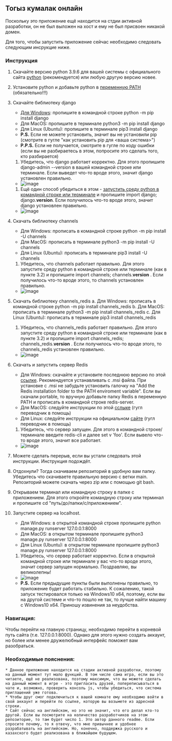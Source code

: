 ## Тогыз кумалак онлайн

Поскольку это приложение ещё находится на стдии активной разработки, он не был выложен на хост и ему не был присвоен никакой домен.

Для того, чтобы запустить приложение сейчас необходимо следовать следующим инсрукцие ниже.

### Инструкция
1. Скачайте версию python 3.9.6 для вашей системы с официального сайта [python](https://www.python.org/downloads/release/python-396/)  (рекомендуется) или любую другую версию новее.
1. Установите python и добавьте python в [переменную PATH](https://www.istocks.club/%D0%BA%D0%B0%D0%BA-%D0%B4%D0%BE%D0%B1%D0%B0%D0%B2%D0%B8%D1%82%D1%8C-python-%D0%B2-%D0%BF%D0%B5%D1%80%D0%B5%D0%BC%D0%B5%D0%BD%D0%BD%D1%83%D1%8E-path-windows/2020-10-14/) (обязательно!!!)
1. Скачайте библиотеку django 
	- [Для Windows](https://docs.djangoproject.com/en/1.8/howto/windows/): пропишите в командной строке python -m pip install django
	- Для MacOS: пропишите в терминале python3 -m pip install django
	- Для Linux (Ubuntu): пропишите в терминале pip3 install django
	- **P.S.** Если не можете установить, значит вы не установили pip (смотрите в гугле "как установить pip для <ваша система>")
	- **P.P.S.** Если не получается, смотрите в гугле по коду ошибки (если вы не разбираетесь в этом, попросите это сделать того, кто разбирается)
	1. Убедитесь, что django работает корректно. Для этого пропишите django-admin --version в вашей командной строке или терминале. Если выведет что-то вроде этого, значит django установлен правильно.
	* ![image](https://user-images.githubusercontent.com/60911417/137697576-6079a83a-615a-4bab-b976-1d6ff6f1d063.png)

	1. Ещё один способ убедиться в этом - [запустить среду python в командной строке или терминале](https://www.datacamp.com/community/tutorials/running-a-python-script) и пропишите import django; django.__version__. Если получилось что-то вроде этого, значит django установлен правильно.
	* ![image](https://user-images.githubusercontent.com/60911417/137697681-b3579bee-6907-4015-8ebf-fa5e0d30dcb9.png)

1. Скачать библиотеку channels 
	- Для Windows: прописать в командной строке python -m pip install -U channels
	- Для MacOS: прописать в терминале python3 -m pip install -U channels
	- Для Linux (Ubuntu): прописать в терминале pip3 install -U channels
	1. Убедитесь, что channels работает правильно. Для этого запустите среду python в командной строке или терминале (как в пункте 3.2) и пропишите import channels; channels.__version__ . Если получилось что-то вроде этого, то channels установлен правильно.
	* ![image](https://user-images.githubusercontent.com/60911417/137697901-090d82cc-35b5-4610-b7d7-5d2fc2e7f893.png)

1. Скачать библиотеку channels_redis
		a. Для Windows: прописать в командной строке python -m pip install channels_redis
		b. Для MacOS: прописать в терминале python3 -m pip install channels_redis
		c. Для Linux (Ubuntu): прописать в терминале pip3 install channels_redis
	1. Убедитесь, что channels_redis работает правильно. Для этого запустите среду python в командной строке или терминале (как в пункте 3.2) и пропишите import channels_redis; channels_redis.__version__ . Если получилось что-то вроде этого, то channels_redis установлен правильно.
	* ![image](https://user-images.githubusercontent.com/60911417/137698006-e246ee5f-c0b7-41d5-9718-32c586b1c9e2.png)

1. Скачать и запустить сервер Redis
	- Для Windows: скачайте и установите последнюю версию по этой [ссылке](https://github.com/tporadowski/redis/releases). Рекомендуется устанавливать с .msi файла. При установке с .msi не забудьте установить галочку на "Add the Redis installation folder to the PATH enviroment variable". Если вы скачали portable, то вручную добавьте папку Redis в переменную PATH и прописать в командной строке redis-server.
	- Для MacOS: следуйте инструкции по этой [сслыке](https://phoenixnap.com/kb/install-redis-on-mac) (гугл переводчик в помощь)
	- Для Linux: следуйте инструкции на официальном [сайте](https://redis.io/download) (гугл переводчик в помощь)
	1. Убедитесь, что сервер запущен. Для этого в командной строке/терминале введите redis-cli и далее set v 'foo'. Если вывело что-то вроде этого, значит все работает.
	* ![image](https://user-images.githubusercontent.com/60911417/137698133-3a9bfd5c-469e-466f-8ff7-a56715dace8e.png)

1. Можете сделать перерыв, если вы устали следовать этой инструкции. Инструкция подождёт.
1. Отдохнули? Тогда скачиваем репозиторий в удобную вам папку. Убедитесь что скачиваете правильную версию с ветки main. Репозиторий можете скачать через zip или с помощью git bash.
1. Открываем терминал или командную строку в папке с приложением. Для этого откройте командную строку или терминал и пропишите cd "путь/до/папки/с/приложением".
1. Запустите сервер на localhost.
	- Для Windows: в открытой командной строке пропишите python manage.py runserver 127.0.0.1:8000
	- Для MacOS: в открытом терминале пропишите python3 manage.py runserver 127.0.0.1:8000
	- Для Linux (Ubuntu): в открытом терминале пропишите python3 manage.py runserver 127.0.0.1:8000 
	1. Убедитесь, что сервер работает корректно. Если в открытой командной строке или терминале у вас что-то вроде этого, значит сервер запущен нормально. Поздравляю, вы великолепны!
	* ![image](https://user-images.githubusercontent.com/60911417/137698319-b5ef2907-d321-4e93-a590-85f6ba3afde7.png)

	- **P.S.** Если предыдущие пункты были выполнены правильно, то приложение будет работать стабильно. К сожалению, такой запуск тестировался только на Windows10 x64, поэтому, если вы на другой системе и что-то пошло не так, то лучше найти машину с Windows10 x64. Приношу извинения за неудобства.

### Навигация:
Чтобы перейти на главную страницу, необходимо перейти в корневой путь сайта (т.е. 127.0.0.1:8000). Однако для этого нужно создать аккаунт, но более или менее дружелюбный интерфейс поможет вам разобраться.

### Необходимые пояснения:
	* Данное приложение находится на стадии активной разработки, поэтому на данный момент тут мало функций. В том числе сама игра, если вы это читаете, ещё не реализована, поэтому максимум, что вы можете сделать на данный момент в игре - это пригласить друзей, попереписываться в чате и, возможно, проверить консоль js, чтобы убедиться, что система приглашений уже готова.
	* Чтобы друг смог подключиться к вашей комнате ему необходимо войти в свой аккаунт и перейти по ссылке, которую вы возьмете из адресной строки.
	* Сайт сейчас на английском, но это не значит, что его делал кто-то другой. Если вы посмотрите на количество разработчиков на этом репозиторие, то там будет число 1. Это автор данного readme. Если спросите почему, то я отвечу, что мне привычнее и удобнее разрабатывать на английском. Но, конечно, поддержка русского и казахского будет реализована в ближайшем будущем.
